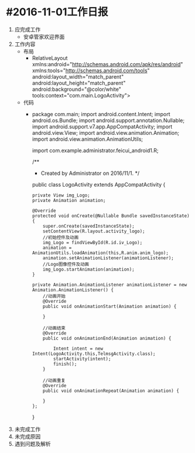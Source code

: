 #2016-11-01工作日报
==================

1. 应完成工作
    * 安卓管家欢迎界面
2. 工作内容
    * 布局
        * RelativeLayout xmlns:android="http://schemas.android.com/apk/res/android"
          xmlns:tools="http://schemas.android.com/tools"
          android:layout_width="match_parent"
          android:layout_height="match_parent"
          android:background="@color/white"
          tools:context="com.main.LogoActivity">
          <ImageView
              android:id="@+id/iv_Logo"
              android:layout_width="wrap_content"
              android:layout_height="wrap_content"
              android:layout_centerHorizontal="true"
              android:layout_centerVertical="true"
              android:src="@drawable/logo_2"/>
    * 代码
        * package com.main;
          import android.content.Intent;
          import android.os.Bundle;
          import android.support.annotation.Nullable;
          import android.support.v7.app.AppCompatActivity;
          import android.view.View;
          import android.view.animation.Animation;
          import android.view.animation.AnimationUtils;
          
          import com.example.administrator.feicui_android1.R;
          
          /**
           * Created by Administrator on 2016/11/1.
           */
          
          public class LogoActivity extends AppCompatActivity {
          
              private View img_Logo;
              private Animation animation;
          
              @Override
              protected void onCreate(@Nullable Bundle savedInstanceState) {
                  super.onCreate(savedInstanceState);
                  setContentView(R.layout.activity_logo);
                  //初始控件及动画
                  img_Logo = findViewById(R.id.iv_Logo);
                  animation = AnimationUtils.loadAnimation(this,R.anim.anim_logo);
                  animation.setAnimationListener(animationListener);
                  //Logo图像控件及动画
                  img_Logo.startAnimation(animation);
              }
          
              private Animation.AnimationListener animationListener = new Animation.AnimationListener() {
                  //动画开始
                  @Override
                  public void onAnimationStart(Animation animation) {
          
                  }
          
                  //动画结束
                  @Override
                  public void onAnimationEnd(Animation animation) {
          
                      Intent intent = new Intent(LogoActivity.this,TelmsgActivity.class);
                      startActivity(intent);
                      finish();
                  }
          
                  //动画重复
                  @Override
                  public void onAnimationRepeat(Animation animation) {
          
                  }
              };
          }
3. 未完成工作
4. 未完成原因
5. 遇到问题及解析
